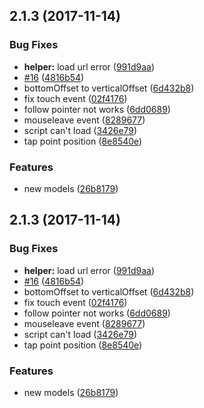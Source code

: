 <a name="2.1.3"></a>
## 2.1.3 (2017-11-14)


### Bug Fixes

* **helper:** load url error ([991d9aa](https://github.com/EYHN/hexo-helper-live2d/commit/991d9aa))
* [#16](https://github.com/EYHN/hexo-helper-live2d/issues/16) ([4816b54](https://github.com/EYHN/hexo-helper-live2d/commit/4816b54))
* bottomOffset to verticalOffset ([6d432b8](https://github.com/EYHN/hexo-helper-live2d/commit/6d432b8))
* fix touch event ([02f4176](https://github.com/EYHN/hexo-helper-live2d/commit/02f4176))
* follow pointer not works ([6dd0689](https://github.com/EYHN/hexo-helper-live2d/commit/6dd0689))
* mouseleave event ([8289677](https://github.com/EYHN/hexo-helper-live2d/commit/8289677))
* script can't load ([3426e79](https://github.com/EYHN/hexo-helper-live2d/commit/3426e79))
* tap point position ([8e8540e](https://github.com/EYHN/hexo-helper-live2d/commit/8e8540e))


### Features

* new models ([26b8179](https://github.com/EYHN/hexo-helper-live2d/commit/26b8179))



<a name="2.1.3"></a>
## 2.1.3 (2017-11-14)


### Bug Fixes

* **helper:** load url error ([991d9aa](https://github.com/EYHN/hexo-helper-live2d/commit/991d9aa))
* [#16](https://github.com/EYHN/hexo-helper-live2d/issues/16) ([4816b54](https://github.com/EYHN/hexo-helper-live2d/commit/4816b54))
* bottomOffset to verticalOffset ([6d432b8](https://github.com/EYHN/hexo-helper-live2d/commit/6d432b8))
* fix touch event ([02f4176](https://github.com/EYHN/hexo-helper-live2d/commit/02f4176))
* follow pointer not works ([6dd0689](https://github.com/EYHN/hexo-helper-live2d/commit/6dd0689))
* mouseleave event ([8289677](https://github.com/EYHN/hexo-helper-live2d/commit/8289677))
* script can't load ([3426e79](https://github.com/EYHN/hexo-helper-live2d/commit/3426e79))
* tap point position ([8e8540e](https://github.com/EYHN/hexo-helper-live2d/commit/8e8540e))


### Features

* new models ([26b8179](https://github.com/EYHN/hexo-helper-live2d/commit/26b8179))



